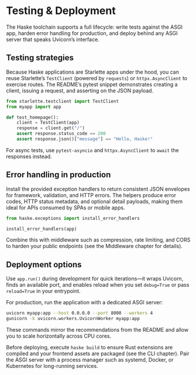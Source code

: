 # Testing & Deployment

The Haske toolchain supports a full lifecycle: write tests against the ASGI app, harden error handling for production, and deploy behind any ASGI server that speaks Uvicorn’s interface.

## Testing strategies

Because Haske applications are Starlette apps under the hood, you can reuse Starlette’s `TestClient` (powered by `requests`) or `httpx.AsyncClient` to exercise routes. The README’s pytest snippet demonstrates creating a client, issuing a request, and asserting on the JSON payload.

```python
from starlette.testclient import TestClient
from myapp import app

def test_homepage():
    client = TestClient(app)
    response = client.get("/")
    assert response.status_code == 200
    assert response.json()["message"] == "Hello, Haske!"
```

For async tests, use `pytest-asyncio` and `httpx.AsyncClient` to `await` the responses instead.

## Error handling in production

Install the provided exception handlers to return consistent JSON envelopes for framework, validation, and HTTP errors. The helpers produce error codes, HTTP status metadata, and optional detail payloads, making them ideal for APIs consumed by SPAs or mobile apps.

```python
from haske.exceptions import install_error_handlers

install_error_handlers(app)
```

Combine this with middleware such as compression, rate limiting, and CORS to harden your public endpoints (see the Middleware chapter for details).

## Deployment options

Use `app.run()` during development for quick iterations—it wraps Uvicorn, finds an available port, and enables reload when you set `debug=True` or pass `reload=True` in your entrypoint.

For production, run the application with a dedicated ASGI server:

```bash
uvicorn myapp:app --host 0.0.0.0 --port 8000 --workers 4
gunicorn -k uvicorn.workers.UvicornWorker myapp:app
```

These commands mirror the recommendations from the README and allow you to scale horizontally across CPU cores.

Before deploying, execute `haske build` to ensure Rust extensions are compiled and your frontend assets are packaged (see the CLI chapter). Pair the ASGI server with a process manager such as systemd, Docker, or Kubernetes for long-running services.
